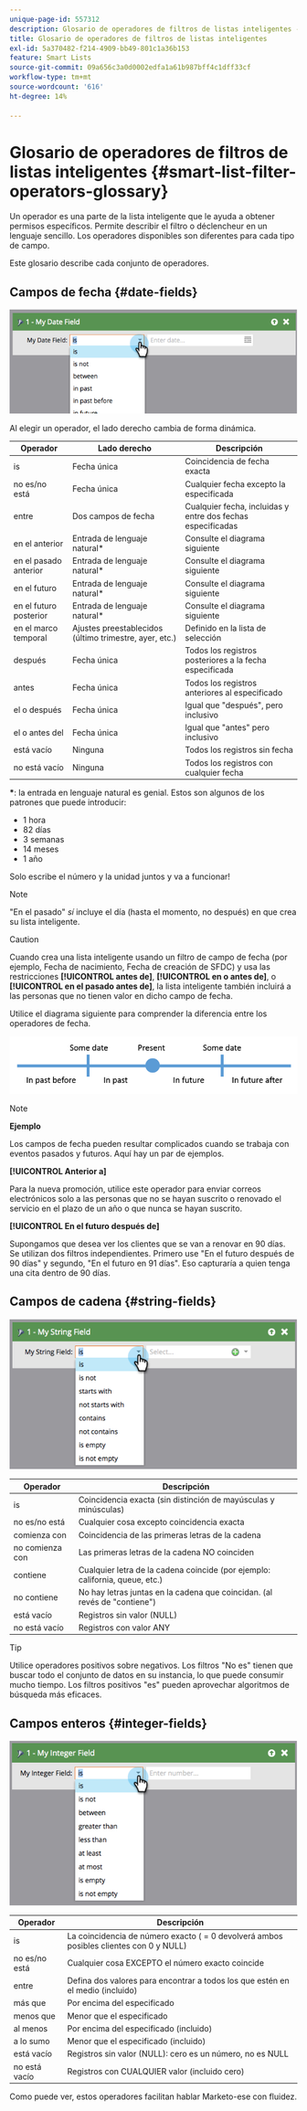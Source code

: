 ```yaml
---
unique-page-id: 557312
description: Glosario de operadores de filtros de listas inteligentes - Documentos de Marketo - Documentación del producto
title: Glosario de operadores de filtros de listas inteligentes
exl-id: 5a370482-f214-4909-bb49-801c1a36b153
feature: Smart Lists
source-git-commit: 09a656c3a0d0002edfa1a61b987bff4c1dff33cf
workflow-type: tm+mt
source-wordcount: '616'
ht-degree: 14%

---
```


# Glosario de operadores de filtros de listas inteligentes {#smart-list-filter-operators-glossary}

Un operador es una parte de la lista inteligente que le ayuda a obtener permisos específicos. Permite describir el filtro o déclencheur en un lenguaje sencillo. Los operadores disponibles son diferentes para cada tipo de campo.

Este glosario describe cada conjunto de operadores.

## Campos de fecha {#date-fields}

![](assets/smart-list-filter-operators-glossary-1.png)

Al elegir un operador, el lado derecho cambia de forma dinámica.

<table><thead>
  <tr>
    <th>Operador</th>
    <th>Lado derecho</th>
    <th>Descripción</th>
  </tr></thead>
<tbody>
  <tr>
    <td>is</td>
    <td>Fecha única</td>
    <td>Coincidencia de fecha exacta</td>
  </tr>
  <tr>
    <td>no es/no está</td>
    <td>Fecha única</td>
    <td>Cualquier fecha excepto la especificada</td>
  </tr>
  <tr>
    <td>entre</td>
    <td>Dos campos de fecha</td>
    <td>Cualquier fecha, incluidas y entre dos fechas especificadas</td>
  </tr>
  <tr>
    <td>en el anterior</td>
    <td>Entrada de lenguaje natural*</td>
    <td>Consulte el diagrama siguiente</td>
  </tr>
  <tr>
    <td>en el pasado anterior</td>
    <td>Entrada de lenguaje natural*</td>
    <td>Consulte el diagrama siguiente</td>
  </tr>
  <tr>
    <td>en el futuro</td>
    <td>Entrada de lenguaje natural*</td>
    <td>Consulte el diagrama siguiente</td>
  </tr>
  <tr>
    <td>en el futuro posterior</td>
    <td>Entrada de lenguaje natural*</td>
    <td>Consulte el diagrama siguiente</td>
  </tr>
  <tr>
    <td>en el marco temporal</td>
    <td>Ajustes preestablecidos (último trimestre, ayer, etc.)</td>
    <td>Definido en la lista de selección</td>
  </tr>
  <tr>
    <td>después</td>
    <td>Fecha única</td>
    <td>Todos los registros posteriores a la fecha especificada</td>
  </tr>
  <tr>
    <td>antes</td>
    <td>Fecha única</td>
    <td>Todos los registros anteriores al especificado</td>
  </tr>
  <tr>
    <td>el o después</td>
    <td>Fecha única</td>
    <td>Igual que "después", pero inclusivo</td>
  </tr>
  <tr>
    <td>el o antes del</td>
    <td>Fecha única</td>
    <td>Igual que "antes" pero inclusivo</td>
  </tr>
  <tr>
    <td>está vacío</td>
    <td>Ninguna</td>
    <td>Todos los registros sin fecha</td>
  </tr>
  <tr>
    <td>no está vacío</td>
    <td>Ninguna</td>
    <td>Todos los registros con cualquier fecha</td>
  </tr>
</tbody></table>

**&#42;**: la entrada en lenguaje natural es genial. Estos son algunos de los patrones que puede introducir:

* 1 hora
* 82 días
* 3 semanas
* 14 meses
* 1 año

Solo escribe el número y la unidad juntos y va a funcionar!

>[!NOTE]
>
>&quot;En el pasado&quot; _sí_ incluye el día (hasta el momento, no después) en que crea su lista inteligente.

>[!CAUTION]
>
>Cuando crea una lista inteligente usando un filtro de campo de fecha (por ejemplo, Fecha de nacimiento, Fecha de creación de SFDC) y usa las restricciones **[!UICONTROL antes de]**, **[!UICONTROL en o antes de]**, o **[!UICONTROL en el pasado antes de]**, la lista inteligente también incluirá a las personas que no tienen valor en dicho campo de fecha.

Utilice el diagrama siguiente para comprender la diferencia entre los operadores de fecha.

![](assets/smart-list-filter-operators-glossary-2.png)

>[!NOTE]
>
>**Ejemplo**
>
>Los campos de fecha pueden resultar complicados cuando se trabaja con eventos pasados y futuros. Aquí hay un par de ejemplos.
>
>**[!UICONTROL Anterior a]**
>
>Para la nueva promoción, utilice este operador para enviar correos electrónicos solo a las personas que no se hayan suscrito o renovado el servicio en el plazo de un año o que nunca se hayan suscrito.
>
>**[!UICONTROL En el futuro después de]**
>
>Supongamos que desea ver los clientes que se van a renovar en 90 días. Se utilizan dos filtros independientes. Primero use &quot;En el futuro después de 90 días&quot; y segundo, &quot;En el futuro en 91 días&quot;. Eso capturaría a quien tenga una cita dentro de 90 días.

## Campos de cadena {#string-fields}

![](assets/smart-list-filter-operators-glossary-3.png)

<table><thead>
  <tr>
    <th>Operador</th>
    <th>Descripción</th>
  </tr></thead>
<tbody>
  <tr>
    <td>is</td>
    <td>Coincidencia exacta (sin distinción de mayúsculas y minúsculas)</td>
  </tr>
  <tr>
    <td>no es/no está</td>
    <td>Cualquier cosa excepto coincidencia exacta</td>
  </tr>
  <tr>
    <td>comienza con</td>
    <td>Coincidencia de las primeras letras de la cadena</td>
  </tr>
  <tr>
    <td>no comienza con</td>
    <td>Las primeras letras de la cadena NO coinciden</td>
  </tr>
  <tr>
    <td>contiene</td>
    <td>Cualquier letra de la cadena coincide (por ejemplo: california, queue, etc.)</td>
  </tr>
  <tr>
    <td>no contiene</td>
    <td>No hay letras juntas en la cadena que coincidan. (al revés de "contiene")</td>
  </tr>
  <tr>
    <td>está vacío</td>
    <td>Registros sin valor (NULL)</td>
  </tr>
  <tr>
    <td>no está vacío</td>
    <td>Registros con valor ANY</td>
  </tr>
</tbody>
</table>

>[!TIP]
>
>Utilice operadores positivos sobre negativos. Los filtros &quot;No es&quot; tienen que buscar todo el conjunto de datos en su instancia, lo que puede consumir mucho tiempo. Los filtros positivos &quot;es&quot; pueden aprovechar algoritmos de búsqueda más eficaces.

## Campos enteros {#integer-fields}

![](assets/smart-list-filter-operators-glossary-4.png)

<table><thead>
  <tr>
    <th>Operador</th>
    <th>Descripción</th>
  </tr></thead>
<tbody>
  <tr>
    <td>is</td>
    <td>La coincidencia de número exacto ( = 0 devolverá ambos posibles clientes con 0 y NULL)</td>
  </tr>
  <tr>
    <td>no es/no está</td>
    <td>Cualquier cosa EXCEPTO el número exacto coincide</td>
  </tr>
  <tr>
    <td>entre</td>
    <td>Defina dos valores para encontrar a todos los que estén en el medio (incluido)</td>
  </tr>
  <tr>
    <td>más que</td>
    <td>Por encima del especificado</td>
  </tr>
  <tr>
    <td>menos que</td>
    <td>Menor que el especificado</td>
  </tr>
  <tr>
    <td>al menos</td>
    <td>Por encima del especificado (incluido)</td>
  </tr>
  <tr>
    <td>a lo sumo</td>
    <td>Menor que el especificado (incluido)</td>
  </tr>
  <tr>
    <td>está vacío</td>
    <td>Registros sin valor (NULL): cero es un número, no es NULL</td>
  </tr>
  <tr>
    <td>no está vacío</td>
    <td>Registros con CUALQUIER valor (incluido cero)</td>
  </tr>
</tbody>
</table>

Como puede ver, estos operadores facilitan hablar Marketo-ese con fluidez.
